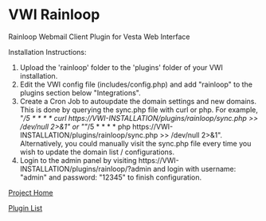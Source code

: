 # VWI Rainloop
Rainloop Webmail Client Plugin for Vesta Web Interface

Installation Instructions:

1. Upload the 'rainloop' folder to the 'plugins' folder of your VWI installation.
2. Edit the VWI config file (includes/config.php) and add "rainloop" to the plugins section below "Integrations".
3. Create a Cron Job to autoupdate the domain settings and new domains. This is done by querying the sync.php file with curl or php. For example, "*/5 * * * * curl https://VWI-INSTALLATION/plugins/rainloop/sync.php >> /dev/null 2>&1" or ""*/5 * * * * php https://VWI-INSTALLATION/plugins/rainloop/sync.php >> /dev/null 2>&1". Alternatively, you could manually visit the sync.php file every time you wish to update the domain list / configurations.
4. Login to the admin panel by visiting https://VWI-INSTALLATION/plugins/rainloop/?admin and login with username: "admin" and password: "12345" to finish configuration.

[Project Home](https://github.com/cdgco/vestawebinterface)

[Plugin List](https://github.com/cdgco/VestaWebInterface/tree/master/plugins)